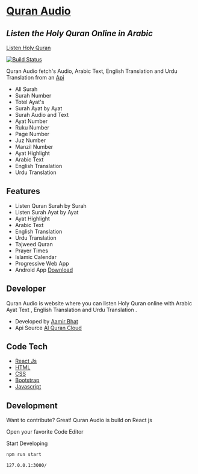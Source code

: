 # [Quran Audio](https://quran-audio-delta.vercel.app/)
## _Listen the Holy Quran Online in Arabic_
 [Listen Holy Quran ](https://quran-audio-delta.vercel.app/)
 
[![Build Status](https://travis-ci.org/joemccann/dillinger.svg?branch=master)](https://travis-ci.org/joemccann/dillinger)

Quran Audio fetch's Audio, Arabic Text, English Translation and Urdu Translation  from an [Api ](https://alquran.cloud/api)

- All  Surah 
- Surah Number
- Totel Ayat's 
- Surah Ayat by Ayat
- Surah Audio and Text
- Ayat Number
- Ruku Number
- Page Number
- Juz Number
- Manzil Number
- Ayat Highlight
- Arabic Text
- English Translation
- Urdu Translation

## Features

- Listen Quran Surah by Surah
- Listen  Surah Ayat by Ayat
- Ayat Highlight
- Arabic Text
- English Translation
- Urdu Translation
- Tajweed Quran
- Prayer Times
- Islamic Calendar
-  Progressive Web App
-  Android App [Download](https://drive.google.com/file/d/1ZY90lRjkOuW2nl_MLd8dBVj3JL6IgsP1/view?usp=sharing)
## Developer
Quran Audio is website where you can listen Holy Quran online with  Arabic Ayat Text , English Translation and Urdu Translation .
- Developed by  [Aamir Bhat](https://github.com/aamirbhat382/)
- Api Source [Al Quran Cloud](https://alquran.cloud/)
## Code Tech

- [React Js](https://reactjs.org/)
- [HTML](https://g.co/kgs/oB6GLx) 
- [CSS](https://g.co/kgs/dacDed)
- [Bootstrap](https://getbootstrap.com/)
- [Javascript](https://g.co/kgs/a8Wdwu)

## Development

Want to contribute? Great!
Quran Audio is build on  React js


Open your favorite Code Editor

Start Developing

```sh
npm run start
```
```sh
127.0.0.1:3000/
```






